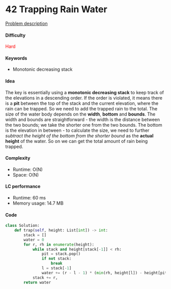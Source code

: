 42 Trapping Rain Water    
=======================
[Problem description](https://leetcode.com/problems/trapping-rain-water/)

#### Difficulty
<span style="color:red">Hard</span>

#### Keywords
- Monotonic decreasing stack
  
#### Idea
The key is essentially using a **monotonic decreasing stack** to keep track of the elevations in a descending order. If the order is violated, it means there is a **pit** between the top of the stack and the current elevation, where the rain can be trapped. So we need to add the trapped rain to the total. The size of the water body depends on the **width**, **bottom** and **bounds**. The width and bounds are straightforward - the width is the distance between the two bounds; we take the shorter one from the two bounds. The bottom is the elevation in between - to calculate the size, we need to further *subtract the height of the bottom from the shorter bound* as the **actual height** of the water. So on we can get the total amount of rain being trapped. 

#### Complexity
- Runtime: O(N)
- Space: O(N)
  
#### LC performance
- Runtime: 60 ms
- Memory usage: 14.7 MB

#### Code
```python
class Solution:
    def trap(self, height: List[int]) -> int:
        stack = []
        water = 0 
        for r, rh in enumerate(height):
            while stack and height[stack[-1]] < rh:
                pit = stack.pop()
                if not stack:
                    break
                l = stack[-1]
                water += (r - l - 1) * (min(rh, height[l]) - height[pit])
            stack += r,
        return water
```
